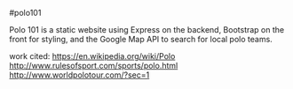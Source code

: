 #polo101

Polo 101 is a static website using Express on the backend, Bootstrap on the front for styling, and the Google Map API to search for local polo teams.  

work cited: 
	https://en.wikipedia.org/wiki/Polo
	http://www.rulesofsport.com/sports/polo.html
	http://www.worldpolotour.com/?sec=1